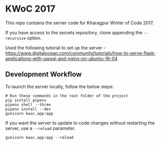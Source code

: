 # KWoC 2017

This repo contains the server code for Kharagpur Winter of Code 2017.

If you have access to the secrets repository, clone appending the `--recursive` option.

Used the following tutorial to set up the server - https://www.digitalocean.com/community/tutorials/how-to-serve-flask-applications-with-uwsgi-and-nginx-on-ubuntu-16-04

## Development Workflow

To launch the server locally, follow the below steps:

```
# Run these commands in the root folder of the project
pip install pipenv
pipenv shell --three
pipenv install --dev
gunicorn kwoc.app:app
```

If you want the server to update to code changes without restarting the server, use a `--reload` parameter.

```
gunicorn kwoc.app:app --reload
```
